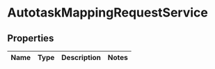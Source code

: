 # AutotaskMappingRequestService

## Properties
Name | Type | Description | Notes
------------ | ------------- | ------------- | -------------
